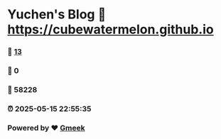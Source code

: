 # Yuchen's Blog :link: https://cubewatermelon.github.io 
### :page_facing_up: [13](https://cubewatermelon.github.io/tag.html) 
### :speech_balloon: 0 
### :hibiscus: 58228 
### :alarm_clock: 2025-05-15 22:55:35 
### Powered by :heart: [Gmeek](https://github.com/Meekdai/Gmeek)
